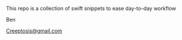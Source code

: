This repo is a collection of swift snippets to ease day-to-day workflow

Ben

[Creeptosis@gmail.com](https://github.com/creeptosis/SwiftSnippets)
